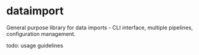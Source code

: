 # dataimport

General purpose library for data imports - CLI interface, multiple pipelines, configuration management.

todo: usage guidelines

